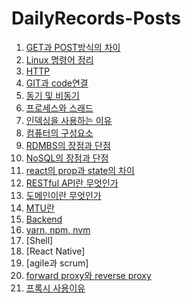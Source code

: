 # DailyRecords-Posts


1. [GET과 POST방식의 차이](https://github.com/Holly-Park/DailyRecords-Posts/blob/main/GETvsPOST)
2. [Linux 명령어 정리](https://github.com/Holly-Park/DailyRecords-Posts/blob/main/Linux%20%EB%AA%85%EB%A0%B9%EC%96%B4%20%EC%A0%95%EB%A6%AC)
3. [HTTP](https://github.com/Holly-Park/DailyRecords-Posts/blob/main/HTTP)
4. [GIT과 code연결](https://github.com/Holly-Park/DailyRecords-Posts/blob/main/GIT%EA%B3%BC%20code%20%EC%97%B0%EA%B2%B0)
5. [동기 및 비동기](https://github.com/Holly-Park/DailyRecords-Posts/blob/main/%EB%8F%99%EA%B8%B0%20%EB%B0%8F%20%EB%B9%84%EB%8F%99%EA%B8%B0)
6. [프로세스와 스래드](https://github.com/Holly-Park/DailyRecords-Posts/blob/main/%ED%94%84%EB%A1%9C%EC%84%B8%EC%8A%A4%EC%99%80%20%EC%8A%A4%EB%9E%98%EB%93%9C)
7. [인덱싱을 사용하는 이유](https://github.com/Holly-Park/DailyRecords-Posts/blob/main/%EC%9D%B8%EB%8D%B1%EC%8B%B1%EC%9D%84%20%EC%82%AC%EC%9A%A9%ED%95%98%EB%8A%94%20%EC%9D%B4%EC%9C%A0)
8. [컴퓨터의 구성요소](https://github.com/Holly-Park/DailyRecords-Posts/blob/main/%EC%BB%B4%ED%93%A8%ED%84%B0%EC%9D%98%20%EA%B5%AC%EC%84%B1%EC%9A%94%EC%86%8C)
9. [RDMBS의 장점과 단점](https://github.com/Holly-Park/DailyRecords-Posts/blob/main/RDBMS%EC%9D%98%20%EC%9E%A5%EC%A0%90%EA%B3%BC%20%EB%8B%A8%EC%A0%90)
10. [NoSQL의 장점과 단점](https://github.com/Holly-Park/DailyRecords-Posts/blob/main/NoSQL%EC%9D%98%20%EC%9E%A5%EC%A0%90%EA%B3%BC%20%EB%8B%A8%EC%A0%90)
11. [react의 prop과 state의 차이](https://github.com/Holly-Park/DailyRecords-Posts/blob/main/react%EC%9D%98%20prop%EA%B3%BC%20state%EC%B0%A8%EC%9D%B4)
12. [RESTful API란 무엇인가](https://github.com/Holly-Park/DailyRecords-Posts/blob/main/RESTful%20API%EA%B0%80%20%EB%AC%B4%EC%97%87%EC%9D%B8%EA%B0%80)
13. [도메인이란 무엇인가](https://github.com/Holly-Park/DailyRecords-Posts/blob/main/%EB%8F%84%EB%A9%94%EC%9D%B8%EC%9D%B4%EB%9E%80%20%EB%AC%B4%EC%97%87%EC%9D%B8%EA%B0%80)
14. [MTU란](https://github.com/Holly-Park/DailyRecords-Posts/blob/main/MTU%EB%9E%80)
15. [Backend](https://github.com/Holly-Park/DailyRecords-Posts/blob/main/Back-End%20Developer)
16. [yarn, npm, nvm](https://github.com/Holly-Park/DailyRecords-Posts/blob/main/yarn%2C%20npm%2C%20nvm)
17. [Shell]
18. [React Native]
19. [agile과 scrum]
20. [forward proxy와 reverse proxy](https://github.com/Holly-Park/DailyRecords-Posts/blob/main/forward%20proxy%EC%99%80%20reverse%20proxy)
21. [프록시 사용이유](https://github.com/Holly-Park/DailyRecords-Posts/blob/main/%ED%94%84%EB%A1%9D%EC%8B%9C%20%EC%82%AC%EC%9A%A9%EC%9D%B4%EC%9C%A0)

